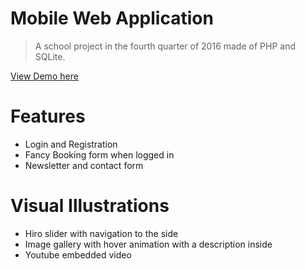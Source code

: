 # Mobile Web Application
> A school project in the fourth quarter of 2016 made of PHP and SQLite.

[View Demo here](http://mwa-test.prmedia.dk/)

# Features
- Login and Registration
- Fancy Booking form when logged in
- Newsletter and contact form

# Visual Illustrations
- Hiro slider with navigation to the side
- Image gallery with hover animation with a description inside
- Youtube embedded video

